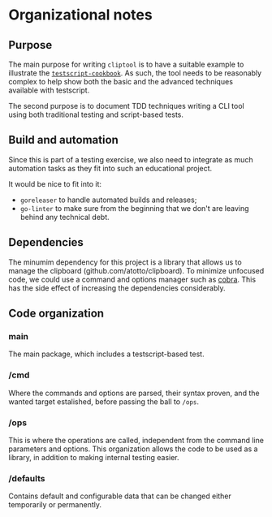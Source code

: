 # Organizational notes

## Purpose

The main purpose for writing `cliptool` is to have a suitable example to illustrate the [`testscript-cookbook`](https://github.com/datacharmer/testscript-cookbook). As such, the tool needs to be reasonably complex to help show both the basic and the advanced techniques available with testscript.

The second purpose is to document TDD techniques writing a CLI tool using both traditional testing and script-based tests.

## Build and automation

Since this is part of a testing exercise, we also need to integrate as much automation tasks as they fit into such an educational project. 

It would be nice to fit into it:

* `goreleaser` to handle automated builds and releases;
* `go-linter` to make sure from the beginning that we don't are leaving behind any technical debt.

## Dependencies

The minumim dependency for this project is a library that allows us to manage the clipboard (github.com/atotto/clipboard).
To minimize unfocused code, we could use a command and options manager such as [cobra](github.com/spf13/cobra). This has the side effect of increasing the dependencies considerably.

## Code organization

### main

The main package, which includes a testscript-based test.

### /cmd

Where the commands and options are parsed, their syntax proven, and the wanted target estalished, before passing the ball to `/ops`.

### /ops

This is where the operations are called, independent from the command line parameters and options. This organization allows the code to be used as a library, in addition to making internal testing easier.

### /defaults

Contains default and configurable data that can be changed either temporarily or permanently.
